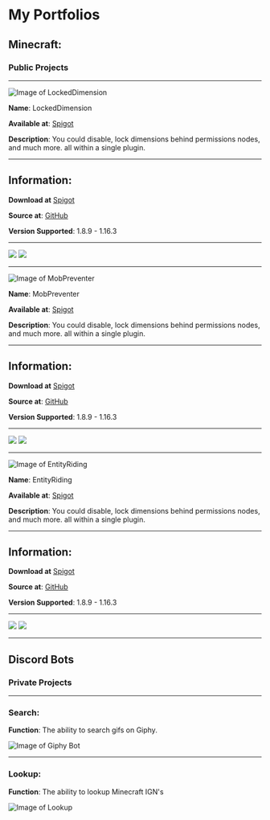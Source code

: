 # My Portfolios

## Minecraft:

### Public Projects

---
![Image of LockedDimension](https://cdn.discordapp.com/attachments/772170600033681419/772170644771176458/LockedDimension_bannar.png)

**Name**: LockedDimension

**Available at**: [Spigot](https://www.spigotmc.org/resources/lockeddimension-1-8-8-1-16-3-have-freedom-over-your-dimensions.84331/)

**Description**: You could disable, lock dimensions behind permissions nodes, and much more. all within a single plugin.​

---
## Information:

**Download at** [Spigot](https://www.spigotmc.org/resources/lockeddimension-1-8-8-1-16-3-have-freedom-over-your-dimensions.84331/)

**Source at**: [GitHub](https://github.com/Tofpu/LockedDimension)

**Version Supported**: 1.8.9 - 1.16.3

---
<img src=https://badges.spiget.org/resources/version/Version-blue-84331.svg>
<img src=https://badges.spiget.org/resources/downloads/Downloads-blue-84331.svg>


---

![Image of MobPreventer](https://cdn.discordapp.com/attachments/772170600033681419/772171440756883496/mobpreventer_banner.png)

**Name**: MobPreventer

**Available at**: [Spigot](https://www.spigotmc.org/resources/lockeddimension-1-8-8-1-16-3-have-freedom-over-your-dimensions.84331/)

**Description**: You could disable, lock dimensions behind permissions nodes, and much more. all within a single plugin.​

---
## Information:

**Download at** [Spigot](https://www.spigotmc.org/resources/mobpreventer-1-8-8-1-16-3-prevent-mobs-from-spawning-into-your-world.84308/)

**Source at**: [GitHub](https://github.com/Tofpu/MobPreventer)

**Version Supported**: 1.8.9 - 1.16.3

---
<img src=https://badges.spiget.org/resources/version/Version-blue-84308.svg>
<img src=https://badges.spiget.org/resources/downloads/Downloads-blue-84308.svg>

---


![Image of EntityRiding](https://cdn.discordapp.com/attachments/772170600033681419/772171802767523840/entityriding_bannar.png)

**Name**: EntityRiding

**Available at**: [Spigot](https://www.spigotmc.org/resources/entityriding-1-8-8-1-16-3-let-your-players-enjoy-the-view.84332/)

**Description**: You could disable, lock dimensions behind permissions nodes, and much more. all within a single plugin.​

---
## Information:

**Download at** [Spigot](https://www.spigotmc.org/resources/mobpreventer-1-8-8-1-16-3-prevent-mobs-from-spawning-into-your-world.84308/)

**Source at**: [GitHub](https://github.com/Tofpu/EntityRiding)

**Version Supported**: 1.8.9 - 1.16.3

---
<img src=https://badges.spiget.org/resources/version/Version-blue-84332.svg>
<img src=https://badges.spiget.org/resources/downloads/Downloads-blue-84332.svg>

---

## Discord Bots
### Private Projects
---
### Search:
**Function**: The ability to search gifs on Giphy.

![Image of Giphy Bot](https://cdn.discordapp.com/attachments/772170600033681419/772176842576494622/unknown_1.png)

---
### Lookup:
**Function**: The ability to lookup Minecraft IGN's

![Image of Lookup](https://cdn.discordapp.com/attachments/772170600033681419/772179259379941396/cd3897b4-3135-4805-81b9-0954810b186f.png)
